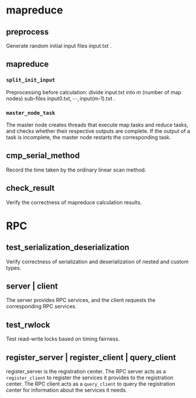 #  mapreduce

## preprocess
Generate random initial input files $\text{input.txt}$ .

##   mapreduce

###  `split_init_input`
Preprocessing before calculation: divide $\text{input.txt}$ into $m$ (number of map nodes) sub-files $\text{input0.txt},\cdots,\text{input(m-1).txt}$ .

### `master_node_task`
The master node creates threads that execute map tasks and reduce tasks, and checks whether their respective outputs are complete. If the output of a task is incomplete, the master node restarts the corresponding task.


## cmp_serial_method

Record the time taken by the ordinary linear scan method.

## check_result
Verify the correctness of mapreduce calculation results.


# RPC

## test_serialization_deserialization
Verify correctness of serialization and deserialization of nested and custom types.

## server | client
The server provides RPC services, and the client requests the corresponding RPC services.

## test_rwlock
Test read-write locks based on timing fairness.




## register_server | register_client | query_client
register_server is the registration center. The RPC server acts as a `register_client` to register the services it provides to the registration center. The RPC client acts as a `query_client` to query the registration center for information about the services it needs.
<!--stackedit_data:
eyJoaXN0b3J5IjpbLTEzNTI1MTE1MywxMDI3MDQ2MTE5LDI4NT
c4MDEwMSwyOTQ4NzczODAsNjExMDUyNTIzLC0yMTIxMDU5NjIz
LC0xNjQ2ODUwNDAsLTE1MDI3MTk3NTIsLTEzNDM1MDY1MTUsLT
IwODg3NDY2MTIsLTE1MDM0MTIwMjksLTgzNzY1MTc0NiwtNTI3
Nzk1NDU0LC04MzgwMzM4OTAsLTE5MjI5NjMxNzAsMTIzNzI5Mj
E4NSwxNzc2MDExMTAzLDgzMzE4MTg5NywxODU2ODI4MjkxXX0=

-->